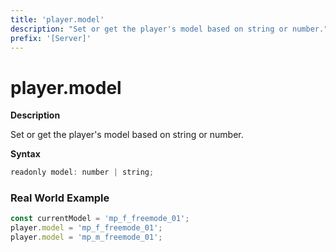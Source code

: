 ```yaml
---
title: 'player.model'
description: "Set or get the player's model based on string or number."
prefix: '[Server]'
---
```


# player.model

**Description**

Set or get the player's model based on string or number.

**Syntax**

```js
readonly model: number | string;
```

### Real World Example

```js
const currentModel = 'mp_f_freemode_01';
player.model = 'mp_f_freemode_01';
player.model = 'mp_m_freemode_01';
```
